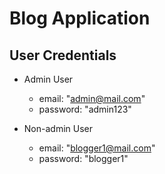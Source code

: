 # Blog Application

## User Credentials

- Admin User
    - email: "admin@mail.com"
    - password: "admin123"

- Non-admin User
    - email: "blogger1@mail.com"
    - password: "blogger1"
